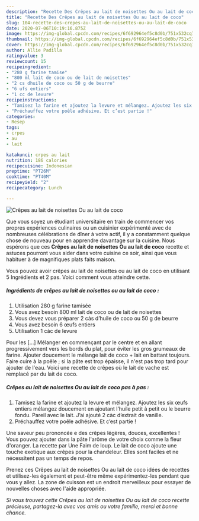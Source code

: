 ```yaml
---
description: "Recette Des Crêpes au lait de noisettes Ou au lait de coco"
title: "Recette Des Crêpes au lait de noisettes Ou au lait de coco"
slug: 104-recette-des-crepes-au-lait-de-noisettes-ou-au-lait-de-coco
date: 2020-07-06T10:19:16.875Z
image: https://img-global.cpcdn.com/recipes/6f692964ef5c8d0b/751x532cq70/crepes-au-lait-de-noisettes-ou-au-lait-de-coco-photo-principale-de-la-recette.jpg
thumbnail: https://img-global.cpcdn.com/recipes/6f692964ef5c8d0b/751x532cq70/crepes-au-lait-de-noisettes-ou-au-lait-de-coco-photo-principale-de-la-recette.jpg
cover: https://img-global.cpcdn.com/recipes/6f692964ef5c8d0b/751x532cq70/crepes-au-lait-de-noisettes-ou-au-lait-de-coco-photo-principale-de-la-recette.jpg
author: Allie Padilla
ratingvalue: 3
reviewcount: 15
recipeingredient:
- "280 g farine tamise"
- "800 ml lait de coco ou de lait de noisettes"
- "2 cs dhuile de coco ou 50 g de beurre"
- "6 ufs entiers"
- "1 cc de levure"
recipeinstructions:
- "Tamisez la farine et ajoutez la levure et mélangez. Ajoutez les six œufs entiers mélangez doucement en ajoutant l’huile petit à petit ou le beurre fondu. Pareil avec le lait. J’ai ajouté 2 càc d’extrait de vanille."
- "Préchauffez votre poêle adhésive. Et c’est partie !"
categories:
- Resep
tags:
- crpes
- au
- lait

katakunci: crpes au lait 
nutrition: 186 calories
recipecuisine: Indonesian
preptime: "PT26M"
cooktime: "PT40M"
recipeyield: "2"
recipecategory: Lunch

---
```



![Crêpes au lait de noisettes Ou au lait de coco](https://img-global.cpcdn.com/recipes/6f692964ef5c8d0b/751x532cq70/crepes-au-lait-de-noisettes-ou-au-lait-de-coco-photo-principale-de-la-recette.jpg)

Que vous soyez un étudiant universitaire en train de commencer vos propres expériences culinaires ou un cuisinier expérimenté avec de nombreuses célébrations de dîner à votre actif, il y a constamment quelque chose de nouveau pour en apprendre davantage sur la cuisine. Nous espérons que ces <strong> Crêpes au lait de noisettes Ou au lait de coco </strong> recette et astuces pourront vous aider dans votre cuisine ce soir, ainsi que vous habituer à de magnifiques plats faits maison.

<!--inarticleads1-->

Vous pouvez avoir crêpes au lait de noisettes ou au lait de coco en utilisant 5 Ingrédients et 2 pas. Voici comment vous atteindre cette.

##### Ingrédients de crêpes au lait de noisettes ou au lait de coco :

1. Utilisation 280 g farine tamisée
1. Vous avez besoin 800 ml lait de coco ou de lait de noisettes
1. Vous devez vous préparer 2 càs d’huile de coco ou 50 g de beurre
1. Vous avez besoin 6 œufs entiers
1. Utilisation 1 càc de levure


Pour les […] Mélanger en commençant par le centre et en allant progressivement vers les bords du plat, pour éviter les gros grumeaux de farine. Ajouter doucement le mélange lait de coco + lait en battant toujours. Faire cuire à la poêle ; si la pâte est trop épaisse, il n&#39;est pas trop tard pour ajouter de l&#39;eau. Voici une recette de crêpes où le lait de vache est remplacé par du lait de coco. 

<!--inarticleads2-->

##### Crêpes au lait de noisettes Ou au lait de coco pas à pas :

1. Tamisez la farine et ajoutez la levure et mélangez. Ajoutez les six œufs entiers mélangez doucement en ajoutant l’huile petit à petit ou le beurre fondu. Pareil avec le lait. J’ai ajouté 2 càc d’extrait de vanille.
1. Préchauffez votre poêle adhésive. Et c’est partie !


Une saveur peu prononcée e des crêpes légères, douces, excellentes ! Vous pouvez ajouter dans la pâte l&#39;arôme de votre choix comme la fleur d&#39;oranger. La recette par Une Faim de loup. Le lait de coco ajoute une touche exotique aux crêpes pour la chandeleur. Elles sont faciles et ne nécessitent pas un temps de repos. 

<!--inarticleads1-->

<p>
Prenez ces Crêpes au lait de noisettes Ou au lait de coco idées de recettes et utilisez-les également et peut-être même expérimentez-les pendant que vous y allez. La zone de cuisson est un endroit merveilleux pour essayer de nouvelles choses avec l'aide appropriée.
</p>

<p>
<i>Si vous trouvez cette Crêpes au lait de noisettes Ou au lait de coco recette précieuse, partagez-la avec vos amis ou votre famille, merci et bonne chance.</i>
</p>
